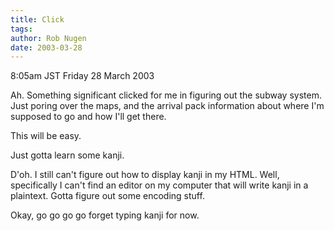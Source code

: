 ```yaml
---
title: Click
tags: 
author: Rob Nugen
date: 2003-03-28
---
```


<p class=date>8:05am JST Friday 28 March 2003</p>

<p>Ah.  Something significant clicked for me in figuring out the
subway system.  Just poring over the maps, and the arrival pack
information about where I'm supposed to go and how I'll get there.</p>

<p>This will be easy.</p>

<p>Just gotta learn some kanji.</p>

<p>D'oh.  I still can't figure out how to display kanji in my HTML.
Well, specifically I can't find an editor on my computer that will
write kanji in a plaintext.  Gotta figure out some encoding
stuff.</p>

<p>Okay, go go go go forget typing kanji for now.</p>
